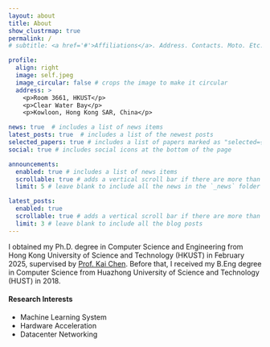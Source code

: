 ```yaml
---
layout: about
title: About
show_clustrmap: true
permalink: /
# subtitle: <a href='#'>Affiliations</a>. Address. Contacts. Moto. Etc.

profile:
  align: right
  image: self.jpeg
  image_circular: false # crops the image to make it circular
  address: >
    <p>Room 3661, HKUST</p>
    <p>Clear Water Bay</p>
    <p>Kowloon, Hong Kong SAR, China</p>

news: true  # includes a list of news items
latest_posts: true  # includes a list of the newest posts
selected_papers: true # includes a list of papers marked as "selected={true}"
social: true # includes social icons at the bottom of the page

announcements:
  enabled: true # includes a list of news items
  scrollable: true # adds a vertical scroll bar if there are more than 3 news items
  limit: 5 # leave blank to include all the news in the `_news` folder

latest_posts:
  enabled: true
  scrollable: true # adds a vertical scroll bar if there are more than 3 new posts items
  limit: 3 # leave blank to include all the blog posts
---
```


I obtained my Ph.D. degree in Computer Science and Engineering from Hong Kong University of Science and Technology (HKUST) in February 2025, supervised by [Prof. Kai Chen](http://www.cse.ust.hk/~kaichen/). Before that, I received my B.Eng degree in Computer Science from Huazhong University of Science and Technology (HUST) in 2018.

#### Research Interests

- Machine Learning System
- Hardware Acceleration
- Datacenter Networking
